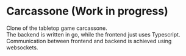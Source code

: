 # Carcassone (Work in progress)

Clone of the tabletop game carcassone. <br/>
The backend is written in go, while the frontend just uses Typescript. <br/>
Communication between frontend and backend is achieved using websockets.
